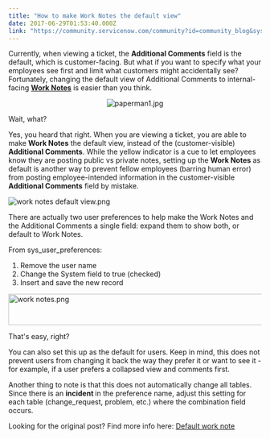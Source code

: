 ```yaml
---
title: "How to make Work Notes the default view"
date: 2017-06-29T01:53:40.000Z
link: "https://community.servicenow.com/community?id=community_blog&sys_id=00cdaea9dbd0dbc01dcaf3231f961937"
---
```

<p>Currently, when viewing a ticket, the <strong>Additional Comments</strong> field is the default, which is customer-facing. But what if you want to specify what your employees see first and limit what customers might accidentally see? Fortunately, changing the default view of Additional Comments to internal-facing <strong><a title="ocs.servicenow.com/bundle/jakarta-servicenow-platform/page/administer/state-flows/concept/c_WorkNotes.html" href="https://docs.servicenow.com/bundle/jakarta-servicenow-platform/page/administer/state-flows/concept/c_WorkNotes.html">Work Notes</a></strong> is easier than you think.</p><p style="text-align: center;"><img   alt="paperman1.jpg" class="image-1 jive-image" src="721e914edbd8130468c1fb651f9619ff.iix" style="height: auto;"/></p><p style="text-align: left;">Wait, what?</p><p></p><p>Yes, you heard that right. When you are viewing a ticket, you are able to make <strong>Work Notes</strong> the default view, instead of the (customer-visible) <strong>Additional Comments</strong>. While the yellow indicator is a cue to let employees know they are posting public vs private notes, setting up the <strong>Work Notes</strong> as default is another way to prevent fellow employees (barring human error) from posting employee-intended information in the customer-visible <strong>Additional Comments</strong> field by mistake.</p><p></p><p style="text-align: left;"><img   alt="work notes default view.png" class="image-3 jive-image" src="22ab9006db1c9fc068c1fb651f9619aa.iix" style="max-width: 620px; height: auto;"/></p><p></p><p>There are actually two user preferences to help make the Work Notes and the Additional Comments a single field: expand them to show both, or default to Work Notes.</p><p></p><p>From sys_user_preferences:</p><ol><li>Remove the user name</li><li>Change the System field to true (checked)</li><li>Insert and save the new record</li></ol><p><img   alt="work notes.png" class="image-2 jive-image" src="23797c4edbd89344e9737a9e0f9619a7.iix" style="width: 620px; height: 62px;"/></p><p></p><p>That's easy, right?</p><p></p><p>You can also set this up as the default for users. Keep in mind, this does not prevent users from changing it back the way they prefer it or want to see it - for example, if a user prefers a collapsed view and comments first.</p><p></p><p>Another thing to note is that this does not automatically change all tables. Since there is an <strong>incident </strong>in the preference name, adjust this setting for each table (change_request, problem, etc.) where the combination field occurs.</p><p></p><p>Looking for the original post? Find more info here: <a title="Default work note" __default_attr="228453" __jive_macro_name="thread" class="jive_macro_thread jive_macro" data-orig-content="Default work note" data-renderedposition="634.16015625_323.828125_129_16" href="/community?id=community_question&sys_id=f24f0fe1dbdcdbc01dcaf3231f96192c">Default work note</a></p>